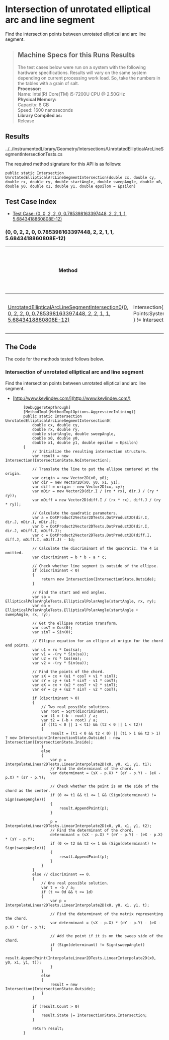 # Intersection of unrotated elliptical arc and line segment

Find the intersection points between unrotated elliptical and arc line segment.

> ## Machine Specs for this Runs Results
> The test cases below were run on a system with the following hardware specifications. Results will vary on the same system depending on current processing work load. So, take the numbers in the tables with a grain of salt.  
> **Processor:**  
> Name: Intel(R) Core(TM) i5-7200U CPU @ 2.50GHz  
  > **Physical Memory:**  
> Capacity: 8 GB  
> Speed: 1600 nanoseconds  
  > **Library Compiled as:**  
> Release  

## Results

../../InstrumentedLibrary/Geometry/Intersections/UnrotatedEllipticalArcLineSegmentIntersectionTests.cs

The required method signature for this API is as follows:

```CSharp
public static Intersection UnrotatedEllipticalArcLineSegmentIntersection(double cx, double cy, double rx, double ry, double startAngle, double sweepAngle, double x0, double y0, double x1, double y1, double epsilon = Epsilon)
```

## Test Case Index

- [Test Case: (0, 0, 2, 2, 0, 0.785398163397448, 2, 2, 1, 1, 5.6843418860808E-12)](#0,-0,-2,-2,-0,-0.785398163397448,-2,-2,-1,-1,-5.6843418860808E-12)

### (0, 0, 2, 2, 0, 0.785398163397448, 2, 2, 1, 1, 5.6843418860808E-12)

| Method | Results (Actual, Expected) | Time (Trials, Elapsed time, Average running time) | Notes |
|---|---|---|---|
| [UnrotatedEllipticalArcLineSegmentIntersection0(0, 0, 2, 2, 0, 0.785398163397448, 2, 2, 1, 1, 5.6843418860808E-12)](#Intersection-of-unrotated-elliptical-arc-and-line-segment) | Intersection{State:NoIntersection, Points:System.Collections.Generic.List`1[System.ValueTuple`2[System.Double,System.Double]] } != Intersection{State:NoIntersection, Points: } | 10000 in 22 ms. 0.0022 ms. average | Line Segment Line Segment intersection. |

## The Code

The code for the methods tested follows below.

### Intersection of unrotated elliptical arc and line segment

Find the intersection points between unrotated elliptical and arc line segment.  
- [http://www.kevlindev.com/](http://www.kevlindev.com/)

```CSharp
        [DebuggerStepThrough]
        [MethodImpl(MethodImplOptions.AggressiveInlining)]
        public static Intersection UnrotatedEllipticalArcLineSegmentIntersection0(
            double cx, double cy,
            double rx, double ry,
            double startAngle, double sweepAngle,
            double x0, double y0,
            double x1, double y1, double epsilon = Epsilon)
        {
            // Initialize the resulting intersection structure.
            var result = new Intersection(IntersectionState.NoIntersection);

            // Translate the line to put the ellipse centered at the origin.
            var origin = new Vector2D(x0, y0);
            var dir = new Vector2D(x0, y0, x1, y1);
            var diff = origin - new Vector2D(cx, cy);
            var mDir = new Vector2D(dir.I / (rx * rx), dir.J / (ry * ry));
            var mDiff = new Vector2D(diff.I / (rx * rx), diff.J / (ry * ry));

            // Calculate the quadratic parameters.
            var a = DotProduct2Vector2DTests.DotProduct2D(dir.I, dir.J, mDir.I, mDir.J);
            var b = DotProduct2Vector2DTests.DotProduct2D(dir.I, dir.J, mDiff.I, mDiff.J);
            var c = DotProduct2Vector2DTests.DotProduct2D(diff.I, diff.J, mDiff.I, mDiff.J) - 1d;

            // Calculate the discriminant of the quadratic. The 4 is omitted.
            var discriminant = b * b - a * c;

            // Check whether line segment is outside of the ellipse.
            if (discriminant < 0)
            {
                return new Intersection(IntersectionState.Outside);
            }

            // Find the start and end angles.
            var sa = EllipticalPolarAngleTests.EllipticalPolarAngle(startAngle, rx, ry);
            var ea = EllipticalPolarAngleTests.EllipticalPolarAngle(startAngle + sweepAngle, rx, ry);

            // Get the ellipse rotation transform.
            var cosT = Cos(0);
            var sinT = Sin(0);

            // Ellipse equation for an ellipse at origin for the chord end points.
            var u1 = rx * Cos(sa);
            var v1 = -(ry * Sin(sa));
            var u2 = rx * Cos(ea);
            var v2 = -(ry * Sin(ea));

            // Find the points of the chord.
            var sX = cx + (u1 * cosT + v1 * sinT);
            var sY = cy + (u1 * sinT - v1 * cosT);
            var eX = cx + (u2 * cosT + v2 * sinT);
            var eY = cy + (u2 * sinT - v2 * cosT);

            if (discriminant > 0)
            {
                // Two real possible solutions.
                var root = Sqrt(discriminant);
                var t1 = (-b - root) / a;
                var t2 = (-b + root) / a;
                if ((t1 < 0 || 1 < t1) && (t2 < 0 || 1 < t2))
                {
                    result = (t1 < 0 && t2 < 0) || (t1 > 1 && t2 > 1) ? new Intersection(IntersectionState.Outside) : new Intersection(IntersectionState.Inside);
                }
                else
                {
                    var p = InterpolateLinear2DTests.LinearInterpolate2D(x0, y0, x1, y1, t1);
                    // Find the determinant of the chord.
                    var determinant = (sX - p.X) * (eY - p.Y) - (eX - p.X) * (sY - p.Y);

                    // Check whether the point is on the side of the chord as the center.
                    if (0 <= t1 && t1 <= 1 && (Sign(determinant) != Sign(sweepAngle)))
                    {
                        result.AppendPoint(p);
                    }

                    p = InterpolateLinear2DTests.LinearInterpolate2D(x0, y0, x1, y1, t2);
                    // Find the determinant of the chord.
                    determinant = (sX - p.X) * (eY - p.Y) - (eX - p.X) * (sY - p.Y);
                    if (0 <= t2 && t2 <= 1 && (Sign(determinant) != Sign(sweepAngle)))
                    {
                        result.AppendPoint(p);
                    }
                }
            }
            else // discriminant == 0.
            {
                // One real possible solution.
                var t = -b / a;
                if (t >= 0d && t <= 1d)
                {
                    var p = InterpolateLinear2DTests.LinearInterpolate2D(x0, y0, x1, y1, t);

                    // Find the determinant of the matrix representing the chord.
                    var determinant = (sX - p.X) * (eY - p.Y) - (eX - p.X) * (sY - p.Y);

                    // Add the point if it is on the sweep side of the chord.
                    if (Sign(determinant) != Sign(sweepAngle))
                    {
                        result.AppendPoint(InterpolateLinear2DTests.LinearInterpolate2D(x0, y0, x1, y1, t));
                    }
                }
                else
                {
                    result = new Intersection(IntersectionState.Outside);
                }
            }

            if (result.Count > 0)
            {
                result.State |= IntersectionState.Intersection;
            }

            return result;
        }
```

